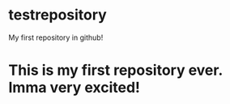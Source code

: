 # testrepository
My first repository in github!

# This is my first repository ever. Imma very excited!
